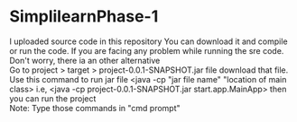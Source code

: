 # SimplilearnPhase-1
I uploaded source code in this repository
      You can download it and compile or run the code. If you are facing any problem while running the sre code. Don't worry, there ia an other alternative <br/>
Go to project > target > project-0.0.1-SNAPSHOT.jar file download that file. <br/>
Use this command to run jar file <java -cp "jar file name" "location of main class> i.e, <java -cp project-0.0.1-SNAPSHOT.jar start.app.MainApp> then you can run the project
<br/>Note: Type those commands in "cmd prompt"
      
